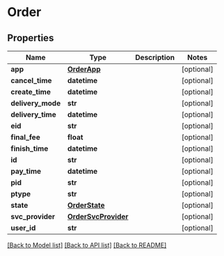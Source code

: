 # Order

## Properties
Name | Type | Description | Notes
------------ | ------------- | ------------- | -------------
**app** | [**OrderApp**](OrderApp.md) |  | [optional] 
**cancel_time** | **datetime** |  | [optional] 
**create_time** | **datetime** |  | [optional] 
**delivery_mode** | **str** |  | [optional] 
**delivery_time** | **datetime** |  | [optional] 
**eid** | **str** |  | [optional] 
**final_fee** | **float** |  | [optional] 
**finish_time** | **datetime** |  | [optional] 
**id** | **str** |  | [optional] 
**pay_time** | **datetime** |  | [optional] 
**pid** | **str** |  | [optional] 
**ptype** | **str** |  | [optional] 
**state** | [**OrderState**](OrderState.md) |  | [optional] 
**svc_provider** | [**OrderSvcProvider**](OrderSvcProvider.md) |  | [optional] 
**user_id** | **str** |  | [optional] 

[[Back to Model list]](../README.md#documentation-for-models) [[Back to API list]](../README.md#documentation-for-api-endpoints) [[Back to README]](../README.md)


